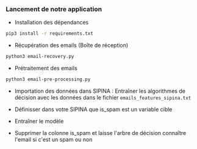 ### Lancement de notre application

* Installation des dépendances
```bash 
pip3 install -r requirements.txt
```

* Récupération des emails (Boîte de réception)
```bash 
python3 email-recovery.py
```

* Prétraitement des emails

```bash 
python3 email-pre-processing.py
```

* Importation des données dans SIPINA :
Entraîner les algorithmes de décision avec les données dans le fichier `emails_features_sipina.txt`

* Définisser dans votre SIPINA que is_spam est un variable cible 
* Entraîner le modèle
* Supprimer la colonne is_spam et laisse l'arbre de décision connaître l'email si c'est un spam ou non
